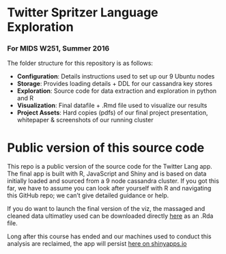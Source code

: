 # Twitter Spritzer Language Exploration
### For MIDS W251, Summer 2016
The folder structure for this repository is as follows:
 - **Configuration**: Details instructions used to set up our 9 Ubuntu nodes 
 - **Storage**: Provides loading details + DDL for our cassandra key stores
 - **Exploration**: Source code for data extraction and exploration in python and R
 - **Visualization**: Final datafile + .Rmd file used to visualize our results
 - **Project Assets**: Hard copies (pdfs) of our final project presentation, whitepaper & screenshots of our running cluster 

# Public version of this source code
This repo is a public version of the source code for the Twitter Lang app. The final app is built with R, JavaScript and Shiny and is based on data initially loaded and sourced from a 9 node cassandra cluster. If you got this far, we have to assume you can look after yourself with R and navigating this GitHub repo; we can’t give detailed guidance or help.

If you do want to launch the final version of the viz, the massaged and cleaned data ultimatley used can be downloaded directly [here](https://github.com/gregce/W251-TwitterLanguage/blob/master/Visualization/tweet_emoticons.Rda) as an .Rda file. 

Long after this course has ended and our machines used to conduct this analysis are reclaimed, the app will persist [here on shinyapps.io](https://gregce.shinyapps.io/tweet_viz/) 

